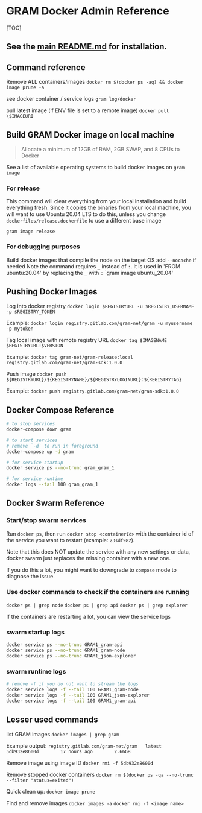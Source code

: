 # GRAM Docker Admin Reference

[TOC]

## See the [main README.md](../README.md) for installation.

## Command reference

Remove ALL containers/images
`docker rm $(docker ps -aq) && docker image prune -a`

see docker container / service logs
`gram log/docker`

pull latest image (if ENV file is set to a remote image)
`docker pull \$IMAGEURI`

## Build GRAM Docker image on local machine

> Allocate a minimum of 12GB of RAM, 2GB SWAP, and 8 CPUs to Docker

See a list of available operating systems to build docker images on
`gram image`

### For release

This command will clear everything from your local installation and build everything fresh. Since it copies the binaries from your local machine, you will want to use Ubuntu 20.04 LTS to do this, unless you change `dockerfiles/release.dockerfile` to use a different base image

`gram image release`

### For debugging purposes

Build docker images that compile the node on the target OS
add `--nocache` if needed
Note the command requires `_` instead of `:`. It is used in 'FROM ubuntu:20.04' by replacing the `_` with `:`
`gram image ubuntu_20.04'

## Pushing Docker Images

Log into docker registry
`docker login $REGISTRYURL -u $REGISTRY_USERNAME -p $REGISTRY_TOKEN`

Example:
`docker login registry.gitlab.com/gram-net/gram -u myusername -p mytoken`

Tag local image with remote registry URL
`docker tag $IMAGENAME $REGISTRYURL:$VERSION`

Example:
`docker tag gram-net/gram-release:local registry.gitlab.com/gram-net/gram-sdk:1.0.0`

Push image
`docker push ${REGISTRYURL}/${REGISTRYNAME}/${REGISTRYLOGINURL}:${REGISTRYTAG}`

Example:
`docker push registry.gitlab.com/gram-net/gram-sdk:1.0.0`

## Docker Compose Reference

```bash
# to stop services
docker-compose down gram

# to start services
# remove `-d` to run in foreground
docker-compose up -d gram
```

```bash
# for service startup
docker service ps --no-trunc gram_gram_1

# for service runtime
docker logs --tail 100 gram_gram_1
```

## Docker Swarm Reference

### Start/stop swarm services

Run `docker ps`, then run `docker stop <containerId>` with the container id of the service you want to restart (example: `23sdf982`).

Note that this does NOT update the service with any new settings or data, docker swarm just replaces the missing container with a new one.

If you do this a lot, you might want to downgrade to `compose` mode to diagnose the issue.

### Use docker commands to check if the containers are running

`docker ps | grep node`
`docker ps | grep api`
`docker ps | grep explorer`

If the containers are restarting a lot, you can view the service logs

### swarm startup logs

```bash
docker service ps --no-trunc GRAM1_gram-api
docker service ps --no-trunc GRAM1_gram-node
docker service ps --no-trunc GRAM1_json-explorer
```

### swarm runtime logs

```bash
# remove -f if you do not want to stream the logs
docker service logs -f --tail 100 GRAM1_gram-node
docker service logs -f --tail 100 GRAM1_json-explorer
docker service logs -f --tail 100 GRAM1_gram-api
```

## Lesser used commands

list GRAM images
`docker images | grep gram`

Example output:
`registry.gitlab.com/gram-net/gram   latest              5db932e8600d        17 hours ago        2.66GB`

Remove image using image ID
`docker rmi -f 5db932e8600d`

Remove stopped docker containers
`docker rm $(docker ps -qa --no-trunc --filter "status=exited")`

Quick clean up:
`docker image prune`

Find and remove images
`docker images -a`
`docker rmi -f <image name>`
